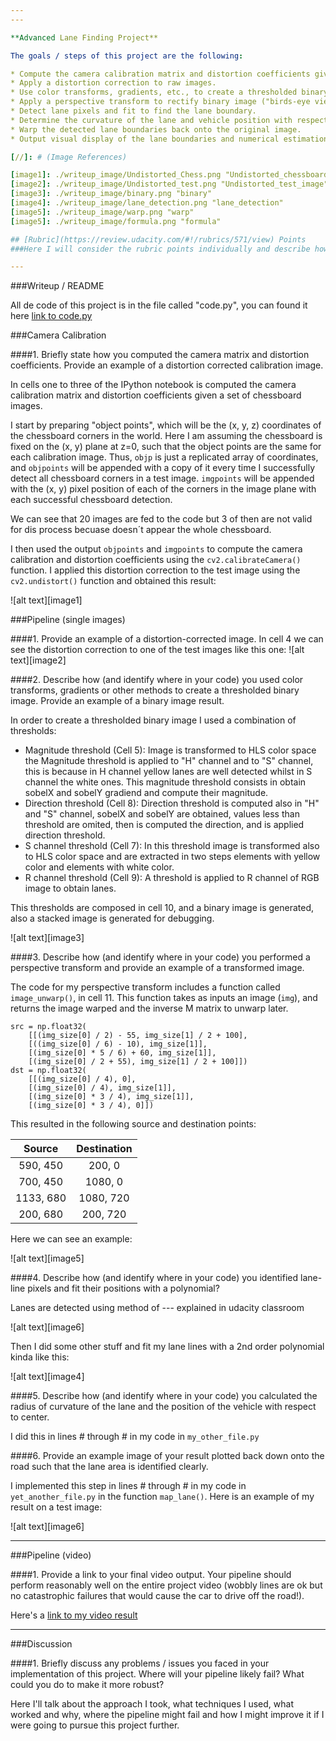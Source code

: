 ```yaml
---
---

**Advanced Lane Finding Project**

The goals / steps of this project are the following:

* Compute the camera calibration matrix and distortion coefficients given a set of chessboard images.
* Apply a distortion correction to raw images.
* Use color transforms, gradients, etc., to create a thresholded binary image.
* Apply a perspective transform to rectify binary image ("birds-eye view").
* Detect lane pixels and fit to find the lane boundary.
* Determine the curvature of the lane and vehicle position with respect to center.
* Warp the detected lane boundaries back onto the original image.
* Output visual display of the lane boundaries and numerical estimation of lane curvature and vehicle position.

[//]: # (Image References)

[image1]: ./writeup_image/Undistorted_Chess.png "Undistorted_chessboard"
[image2]: ./writeup_image/Undistorted_test.png "Undistorted_test_image"
[image3]: ./writeup_image/binary.png "binary"
[image4]: ./writeup_image/lane_detection.png "lane_detection"
[image5]: ./writeup_image/warp.png "warp"
[image5]: ./writeup_image/formula.png "formula"

## [Rubric](https://review.udacity.com/#!/rubrics/571/view) Points
###Here I will consider the rubric points individually and describe how I addressed each point in my implementation.  

---
```

###Writeup / README

All de code of this project is in the file called "code.py", you can found it here [link to code.py](./code.py)

###Camera Calibration

####1. Briefly state how you computed the camera matrix and distortion coefficients. Provide an example of a distortion corrected calibration image.

In cells one to three of the IPython notebook is computed the camera calibration matrix and distortion coefficients given a set of chessboard images.

I start by preparing "object points", which will be the (x, y, z) coordinates of the chessboard corners in the world. Here I am assuming the chessboard is fixed on the (x, y) plane at z=0, such that the object points are the same for each calibration image.  Thus, `objp` is just a replicated array of coordinates, and `objpoints` will be appended with a copy of it every time I successfully detect all chessboard corners in a test image.  `imgpoints` will be appended with the (x, y) pixel position of each of the corners in the image plane with each successful chessboard detection.

We can see that 20 images are fed to the code but 3 of then are not valid for dis process becuase doesn´t appear the whole chessboard.

I then used the output `objpoints` and `imgpoints` to compute the camera calibration and distortion coefficients using the `cv2.calibrateCamera()` function.  I applied this distortion correction to the test image using the `cv2.undistort()` function and obtained this result: 

![alt text][image1]

###Pipeline (single images)

####1. Provide an example of a distortion-corrected image.
In cell 4 we can see the distortion correction to one of the test images like this one:
![alt text][image2]

####2. Describe how (and identify where in your code) you used color transforms, gradients or other methods to create a thresholded binary image.  Provide an example of a binary image result.

In order to create a thresholded binary image I used a combination of thresholds:
* Magnitude threshold (Cell 5): Image is transformed to HLS color space the Magnitude threshold is applied to "H" channel and to "S" channel, this is because in H channel yellow lanes are well detected whilst in S channel the white ones. This magnitude threshold consists in obtain sobelX and sobelY gradiend and compute their magnitude.
* Direction threshold (Cell 8): Direction threshold is computed also in "H" and "S" channel, sobelX and sobelY are obtained, values less than threshold are omited, then is computed the direction, and is applied direction threshold.
* S channel threshold (Cell 7): In this threshold image is transformed also to HLS color space and are extracted in two steps elements with yellow color and elements with white color.  
* R channel threshold (Cell 9): A threshold is applied to R channel of RGB image to obtain lanes.

This thresholds are composed in cell 10, and a binary image is generated, also a stacked image is generated for debugging.

![alt text][image3]

####3. Describe how (and identify where in your code) you performed a perspective transform and provide an example of a transformed image.

The code for my perspective transform includes a function called `image_unwarp()`, in cell 11.  This function takes as inputs an image (`img`), and returns the image warped and the inverse M matrix to unwarp later.

```
src = np.float32(
    [[(img_size[0] / 2) - 55, img_size[1] / 2 + 100],
    [((img_size[0] / 6) - 10), img_size[1]],
    [(img_size[0] * 5 / 6) + 60, img_size[1]],
    [(img_size[0] / 2 + 55), img_size[1] / 2 + 100]])
dst = np.float32(
    [[(img_size[0] / 4), 0],
    [(img_size[0] / 4), img_size[1]],
    [(img_size[0] * 3 / 4), img_size[1]],
    [(img_size[0] * 3 / 4), 0]])

```
This resulted in the following source and destination points:

| Source        | Destination   | 
|:-------------:|:-------------:| 
| 590, 450      | 200, 0        | 
| 700, 450      | 1080, 0      |
| 1133, 680     | 1080, 720      |
| 200, 680      | 200, 720        |

Here we can see an example:

![alt text][image5]


####4. Describe how (and identify where in your code) you identified lane-line pixels and fit their positions with a polynomial?

Lanes are detected using method of --- explained in udacity classroom

![alt text][image6]

Then I did some other stuff and fit my lane lines with a 2nd order polynomial kinda like this:

![alt text][image4]

####5. Describe how (and identify where in your code) you calculated the radius of curvature of the lane and the position of the vehicle with respect to center.

I did this in lines # through # in my code in `my_other_file.py`

####6. Provide an example image of your result plotted back down onto the road such that the lane area is identified clearly.

I implemented this step in lines # through # in my code in `yet_another_file.py` in the function `map_lane()`.  Here is an example of my result on a test image:

![alt text][image6]

---

###Pipeline (video)

####1. Provide a link to your final video output.  Your pipeline should perform reasonably well on the entire project video (wobbly lines are ok but no catastrophic failures that would cause the car to drive off the road!).

Here's a [link to my video result](./project_video.mp4)

---

###Discussion

####1. Briefly discuss any problems / issues you faced in your implementation of this project.  Where will your pipeline likely fail?  What could you do to make it more robust?

Here I'll talk about the approach I took, what techniques I used, what worked and why, where the pipeline might fail and how I might improve it if I were going to pursue this project further.  

